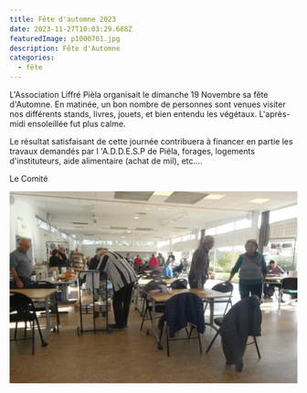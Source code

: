```yaml
---
title: Fête d'automne 2023
date: 2023-11-27T10:03:29.688Z
featuredImage: p1000701.jpg
description: Fête d'Automne
categories:
  - fête
---
```

L﻿'Association Liffré Pièla organisait le dimanche 19 Novembre sa fête d'Automne. En matinée, un bon nombre de personnes sont  venues visiter nos différents stands, livres, jouets, et bien entendu les végétaux. L'après-midi ensoleillée fut plus calme.

Le résultat  satisfaisant de cette journée contribuera à financer en partie les travaux demandés par l 'A.D.D.E.S.P de Piéla, forages, logements d'instituteurs, aide alimentaire (achat de mil), etc....

Le Comité

![](p1000708.jpg)
